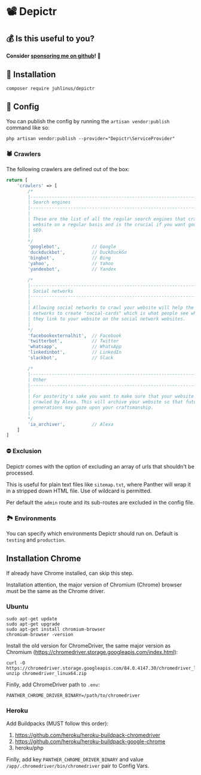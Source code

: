# 📽 Depictr
## 💰 Is this useful to you?
**Consider [sponsoring me on github](https://github.com/sponsors/juhlinus)! 🙏**

## 💾 Installation
```
composer require juhlinus/depictr
```

## 📝 Config

You can publish the config by running the `artisan vendor:publish` command like so:

```
php artisan vendor:publish --provider="Depictr\ServiceProvider"
```

### 🕷 Crawlers

The following crawlers are defined out of the box:

```php
return [
    'crawlers' => [
        /*
        |--------------------------------------------------------------------------
        | Search engines
        |--------------------------------------------------------------------------
        |
        | These are the list of all the regular search engines that crawl your
        | website on a regular basis and is the crucial if you want good
        | SEO.
        |
        */
        'googlebot',            // Google
        'duckduckbot',          // DuckDuckGo
        'bingbot',              // Bing
        'yahoo',                // Yahoo
        'yandexbot',            // Yandex

        /*
        |--------------------------------------------------------------------------
        | Social networks
        |--------------------------------------------------------------------------
        |
        | Allowing social networks to crawl your website will help the social
        | networks to create "social-cards" which is what people see when
        | they link to your website on the social network websites.
        |
        */
        'facebookexternalhit',  // Facebook
        'twitterbot',           // Twitter
        'whatsapp',             // WhatsApp
        'linkedinbot',          // LinkedIn
        'slackbot',             // Slack

        /*
        |--------------------------------------------------------------------------
        | Other
        |--------------------------------------------------------------------------
        |
        | For posterity's sake you want to make sure that your website can be
        | crawled by Alexa. This will archive your website so that future
        | generations may gaze upon your craftsmanship.
        |
        */
        'ia_archiver',          // Alexa
    ]
]        
```

### ⛔ Exclusion

Depictr comes with the option of excluding an array of urls that shouldn't be processed.

This is useful for plain text files like `sitemap.txt`, where Panther will wrap it in a stripped down HTML file. Use of wildcard is permitted.

Per default the `admin` route and its sub-routes are excluded in the config file.

### 🏞 Environments

You can specify which environments Depictr should run on. Default is `testing` and `production`.

## Installation Chrome

If already have Chrome installed, can skip this step.

Installation attention, the major version of Chromium (Chrome) browser must be the same as the Chrome driver.

### Ubuntu

```
sudo apt-get update
sudo apt-get upgrade
sudo apt-get install chromium-browser
chromium-browser -version
```

Install the old version for ChromeDriver, the same major version as Chromium (https://chromedriver.storage.googleapis.com/index.html):

```
curl -O https://chromedriver.storage.googleapis.com/84.0.4147.30/chromedriver_linux64.zip
unzip chromedriver_linux64.zip
```

Finlly, add ChromeDriver path to `.env`:

```
PANTHER_CHROME_DRIVER_BINARY=/path/to/chromedriver
```

### Heroku

Add Buildpacks (MUST follow this order):

1. https://github.com/heroku/heroku-buildpack-chromedriver
2. https://github.com/heroku/heroku-buildpack-google-chrome
3. heroku/php

Finlly, add key `PANTHER_CHROME_DRIVER_BINARY` and value `/app/.chromedriver/bin/chromedriver` pair to Config Vars.